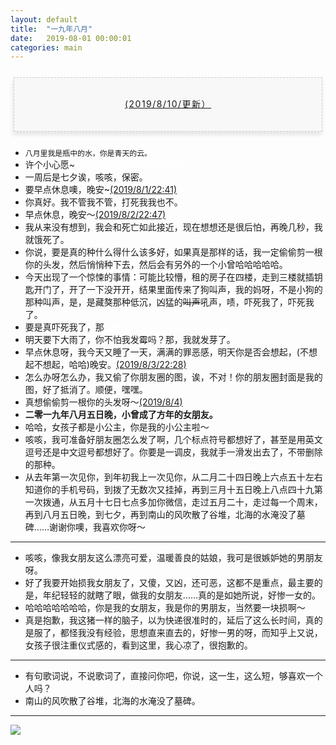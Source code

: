 ```yaml
---
layout: default
title:  "一九年八月"
date:   2019-08-01 00:00:01
categories: main
---
```



<section style="margin: 20px 0px;">
    <section style="padding: 5px;box-sizing: border-box;">
        <section style="text-align: center;border-width: 1px;border-style: dashed;border-color: #cccccc;background: #f8f8f8;box-shadow: #e5e5e5 -1px 5px 7px;letter-spacing: 1.5px;padding: 1em;color: #3f3e3f;box-sizing: border-box;">
            <section style="text-align: justify;padding: 2px 0.8em;line-height: 1.75em;font-size: 14px;box-sizing: border-box;">
                <p style="text-align: center;">
                    <a href="">(2019/8/10/更新）</a>
                </p>
            </section>
        </section>
    </section>
</section>

- `八月里我是瓶中的水，你是青天的云。`
- 许个小心愿~<font color="white">希望我喜欢的姑娘顺利通过科二~</font>
- 一周后是七夕诶，咳咳，保密。
- 要早点休息噢，晚安~[(2019/8/1/22:41)]()
- 你真好。我不管我不管，打死我我也不。
- 早点休息，晚安～[(2019/8/2/22:47)]()
- 我从来没有想到，我会和死亡如此接近，现在想想还是很后怕，再晚几秒，我就饿死了。
- 你说，要是真的种什么得什么该多好，如果真是那样的话，我一定偷偷剪一根你的头发，然后悄悄种下去，然后会有另外的一个小曾哈哈哈哈哈。
- 今天出现了一个惊悚的事情：可能比较懵，租的房子在四楼，走到三楼就插钥匙开门了，开了一下没开开，结果里面传来了狗叫声，我的妈呀，不是小狗的那种叫声，是，是藏獒那种低沉，凶猛的<s>叫声</s>吼声，啧，吓死我了，吓死我了。
- 要是真吓死我了，那<font color="white">世界上又少了一个喜欢你的人诶，咳咳。</font>
- 明天要下大雨了，你不怕我发霉吗？那，我就发芽了。
- 早点休息呀，我今天又睡了一天，满满的罪恶感，明天你是否会想起，(不想起不想起，哈哈)晚安。[(2019/8/3/22:28)]()
- 怎么办呀怎么办，我又偷了你朋友圈的图，诶，不对！你的朋友圈封面是我的图，好了抵消了。顺便，嘿嘿。
- 真想偷偷剪一根你的头发呀～[(2019/8/4)]()
- <b>二零一九年八月五日晚，小曾成了方年的女朋友。</b>
- 哈哈，女孩子都是小公主，你是我的小公主啦～
- 咳咳，我可准备好朋友圈怎么发了啊，几个标点符号都想好了，甚至是用英文逗号还是中文逗号都想好了。你要是一调皮，我就手一滑发出去了，不带删除的那种。
- 从去年第一次见你，到年初我上一次见你，从二月二十四日晚上六点五十左右知道你的手机号码，到拨了无数次又挂掉，再到三月十五日晚上八点四十九第一次拨通，从五月十七日七点多加你微信，走过五月二十，走过每一个周末，再到八月五日晚，到七夕，再到南山的风吹散了谷堆，北海的水淹没了墓碑……谢谢你噢，我喜欢你呀～

--- 

- 咳咳，像我女朋友这么漂亮可爱，温暖善良的姑娘，我可是很嫉妒她的男朋友呀。
- 好了我要开始损我女朋友了，又傻，又凶，还可恶，这都不是重点，最主要的是，年纪轻轻的就瞎了眼，做我的女朋友……真的是如她所说，好惨一女的。
- 哈哈哈哈哈哈哈，你是我的女朋友，我是你的男朋友，当然要一块损啊～
- 真是抱歉，我这猪一样的脑子，以为快递很准时的，延后了这么长时间，真的是服了，都怪我没有经验，思想直来直去的，好惨一男的呀，而知乎上又说，女孩子很注重仪式感的，看到这里，我心凉了，很抱歉的。

---

- 有句歌词说，不说歌词了，直接问你吧，你说，这一生，这么短，够喜欢一个人吗？
- 南山的风吹散了谷堆，北海的水淹没了墓碑。

---

<section style="max-width: 100%;vertical-align: middle;display: inline-block;box-sizing: border-box;">
    <img src="https://upload.cc/i1/2019/07/20/afA1cE.jpg
" style="vertical-align: middle;box-sizing: border-box;我唯一不能同意的就是你等我，不可以商量，一点余地都没有。若要问原因，那就是我喜欢你;"/>
</section>
